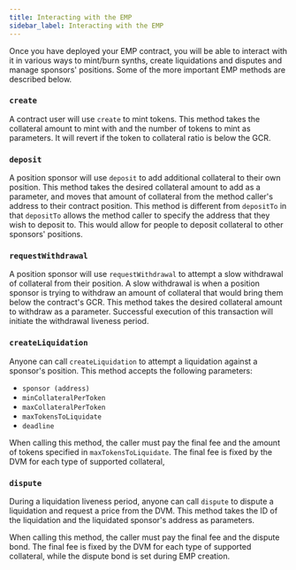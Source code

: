 ```yaml
---
title: Interacting with the EMP
sidebar_label: Interacting with the EMP
---
```


Once you have deployed your EMP contract, you will be able to interact with it in various ways to mint/burn synths, create liquidations and disputes and manage sponsors' positions. Some of the more important EMP methods are described below.

### `create`

A contract user will use `create` to mint tokens. This method takes the collateral amount to mint with and the number of tokens to mint as parameters. It will revert if the token to collateral ratio is below the GCR.

### `deposit`

A position sponsor will use `deposit` to add additional collateral to their own position. This method takes the desired collateral amount to add as a parameter, and moves that amount of collateral from the method caller's address to their contract position. This method is different from `depositTo` in that `depositTo` allows the method caller to specify the address that they wish to deposit to. This would allow for people to deposit collateral to other sponsors' positions.

### `requestWithdrawal`

A position sponsor will use `requestWithdrawal` to attempt a slow withdrawal of collateral from their position. A slow withdrawal is when a position sponsor is trying to withdraw an amount of collateral that would bring them below the contract's GCR.  This method takes the desired collateral amount to withdraw as a parameter. Successful execution of this transaction will initiate the withdrawal liveness period.

### `createLiquidation`

Anyone can call `createLiquidation` to attempt a liquidation against a sponsor's position. This method accepts the following parameters:
- `sponsor (address)` 
- `minCollateralPerToken`
- `maxCollateralPerToken`
- `maxTokensToLiquidate`
- `deadline`

When calling this method, the caller must pay the final fee and the amount of tokens specified in `maxTokensToLiquidate`. The final fee is fixed  by the DVM for each type of supported collateral,

### `dispute`

During a liquidation liveness period, anyone can call `dispute` to dispute a liquidation and request a price from the DVM. This method takes the ID of the liquidation and the liquidated sponsor's address as parameters.

When calling this method, the caller must pay the final fee and the dispute bond. The final fee is fixed by the DVM for each type of supported collateral, while the dispute bond is set during EMP creation. 